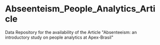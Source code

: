 # Abseenteism_People_Analytics_Article
Data Repository for the availability of the Article "Absenteeism: an introductory study on people analytics at Apex-Brasil"
